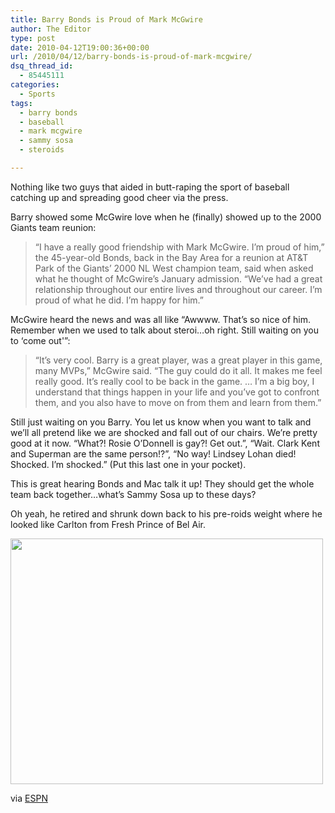 ```yaml
---
title: Barry Bonds is Proud of Mark McGwire
author: The Editor
type: post
date: 2010-04-12T19:00:36+00:00
url: /2010/04/12/barry-bonds-is-proud-of-mark-mcgwire/
dsq_thread_id:
  - 85445111
categories:
  - Sports
tags:
  - barry bonds
  - baseball
  - mark mcgwire
  - sammy sosa
  - steroids

---
```

Nothing like two guys that aided in butt-raping the sport of baseball catching up and spreading good cheer via the press.

Barry showed some McGwire love when he (finally) showed up to the 2000 Giants team reunion:

> &#8220;I have a really good friendship with Mark McGwire. I&#8217;m proud of him,&#8221; the 45-year-old Bonds, back in the Bay Area for a reunion at AT&T Park of the Giants&#8217; 2000 NL West champion team, said when asked what he thought of McGwire&#8217;s January admission. &#8220;We&#8217;ve had a great relationship throughout our entire lives and throughout our career. I&#8217;m proud of what he did. I&#8217;m happy for him.&#8221;

McGwire heard the news and was all like &#8220;Awwww. That&#8217;s so nice of him. Remember when we used to talk about steroi&#8230;oh right. Still waiting on you to &#8216;come out'&#8221;:

> &#8220;It&#8217;s very cool. Barry is a great player, was a great player in this game, many MVPs,&#8221; McGwire said. &#8220;The guy could do it all. It makes me feel really good. It&#8217;s really cool to be back in the game. &#8230; I&#8217;m a big boy, I understand that things happen in your life and you&#8217;ve got to confront them, and you also have to move on from them and learn from them.&#8221;

Still just waiting on you Barry. You let us know when you want to talk and we&#8217;ll all pretend like we are shocked and fall out of our chairs. We&#8217;re pretty good at it now. &#8220;What?! Rosie O&#8217;Donnell is gay?! Get out.&#8221;, &#8220;Wait. Clark Kent and Superman are the same person!?&#8221;, &#8220;No way! Lindsey Lohan died! Shocked. I&#8217;m shocked.&#8221; (Put this last one in your pocket).

This is great hearing Bonds and Mac talk it up! They should get the whole team back together&#8230;what&#8217;s Sammy Sosa up to these days?

Oh yeah, he retired and shrunk down back to his pre-roids weight where he looked like Carlton from Fresh Prince of Bel Air.

[<img class="aligncenter size-full wp-image-3891" title="sammy_sosa_rookie" src="http://punchingkitty.com/wp-content/uploads/2010/04/sammy_sosa_rookie.jpg" alt="" width="500" height="393" srcset="http://media.punchingkitty.com/wordpress/2010/04/sammy_sosa_rookie.jpg 500w, http://media.punchingkitty.com/wordpress/2010/04/sammy_sosa_rookie-300x235.jpg 300w" sizes="(max-width: 500px) 100vw, 500px" />][1]

via <a href="http://sports.espn.go.com/mlb/news/story?id=5075743" target="_blank">ESPN</a>

 [1]: http://punchingkitty.com/wp-content/uploads/2010/04/sammy_sosa_rookie.jpg